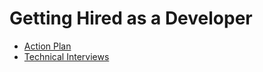 # Getting Hired as a Developer

* [Action Plan](action-plan/README.md)
* [Technical Interviews](technical-interviews/README.md)


